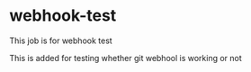 # webhook-test
This job is for webhook test

This is added for testing whether git webhool is working or not
